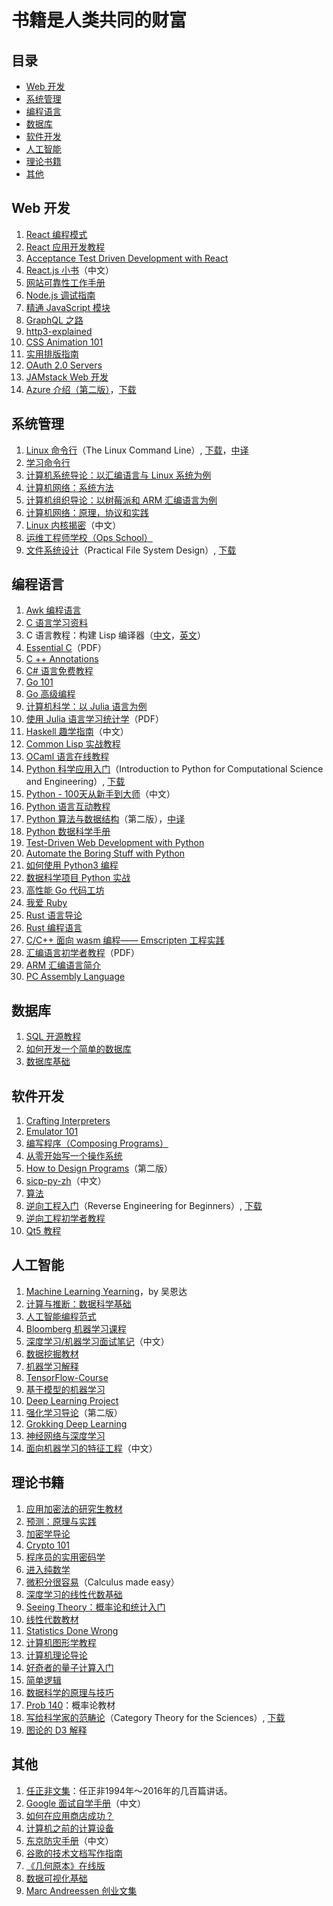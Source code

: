 # 书籍是人类共同的财富

## 目录

- [Web 开发](#web-开发)
- [系统管理](#系统管理)
- [编程语言](#编程语言)
- [数据库](#数据库)
- [软件开发](#软件开发)
- [人工智能](#人工智能)
- [理论书籍](#理论书籍)
- [其他](#其他)

## Web 开发

1. [React 编程模式](https://github.com/krasimir/react-in-patterns)
2. [React 应用开发教程](https://github.com/tyroprogrammer/learn-react-app/tree/master/src/tutorial)
3. [Acceptance Test Driven Development with React](https://leanpub.com/build-react-app-with-atdd)
4. [React.js 小书](http://huziketang.mangojuice.top/books/react/)（中文）
5. [网站可靠性工作手册](https://landing.google.com/sre/book.html)
6. [Node.js 调试指南](https://github.com/nswbmw/node-in-debugging)
7. [精通 JavaScript 模块](https://github.com/mjavascript/mastering-modular-javascript)
8. [GraphQL 之路](https://www.robinwieruch.de/the-road-to-graphql-book/)
9. [http3-explained](https://github.com/bagder/http3-explained)
10. [CSS Animation 101](https://github.com/cssanimation/css-animation-101)
11. [实用排版指南](https://practicaltypography.com/)
12. [OAuth 2.0 Servers](https://www.oauth.com/)
13. [JAMstack Web 开发](https://www.netlify.com/oreilly-jamstack/)
14. [Azure 介绍（第二版）](https://azure.microsoft.com/en-us/resources/azure-for-architects/)，[下载](https://github.com/PacktPublishing/Azure-for-Architects)

## 系统管理

1. [Linux 命令行](http://linuxcommand.org/tlcl.php)（The Linux Command Line）, [下载](http://sourceforge.net/projects/linuxcommand/files/TLCL/13.07/TLCL-13.07.pdf/download)，[中译](http://billie66.github.io/TLCL/index.html)
2. [学习命令行](https://hellowebbooks.com/learn-command-line/)
3. [计算机系统导论：以汇编语言与 Linux 系统为例](http://bob.cs.sonoma.edu/IntroCompOrg-x64/book.html)
4. [计算机网络：系统方法](https://github.com/SystemsApproach/book)
5. [计算机组织导论：以树莓派和 ARM 汇编语言为例](http://bob.cs.sonoma.edu/IntroCompOrg-RPi/frontmatter-1.html)
6. [计算机网络：原理，协议和实践](http://cnp3book.info.ucl.ac.be/#)
7. [Linux 内核揭密](https://xinqiu.gitbooks.io/linux-insides-cn/content/index.html)（中文）
8. [运维工程师学校（Ops School）](http://www.opsschool.org/)
9. [文件系统设计](https://www.amazon.com/exec/obidos/ASIN/1558604979/qid=1012094537/sr=8-1/ref=sr_8_71_1/103-9130044-4352613)（Practical File System Design）, [下载](http://www.nobius.org/~dbg/practical-file-system-design.pdf)

## 编程语言

1. [Awk 编程语言](https://ia802309.us.archive.org/25/items/pdfy-MgN0H1joIoDVoIC7/The_AWK_Programming_Language.pdf)
2. [C 语言学习资料](http://www.isthe.com/chongo/tech/comp/c/index.html)
3. C 语言教程：构建 Lisp 编译器（[中文](https://ksco.gitbooks.io/build-your-own-lisp/)，[英文](http://www.buildyourownlisp.com/contents)）
4. [Essential C](http://cslibrary.stanford.edu/101/EssentialC.pdf)（PDF）
5. [C ++ Annotations](http://www.icce.rug.nl/documents/cplusplus/)
6. [C# 语言免费教程](https://www.tutlane.com/tutorial/csharp/csharp-tutorial)
7. [Go 101](https://go101.org/)
8. [Go 高级编程](https://github.com/chai2010/advanced-go-programming-book)
9. [计算机科学：以 Julia 语言为例](https://benlauwens.github.io/ThinkJulia.jl/latest/book.html)
10. [使用 Julia 语言学习统计学](https://people.smp.uq.edu.au/YoniNazarathy/julia-stats/StatisticsWithJulia.pdf)（PDF）
11. [Haskell 趣学指南](http://fleurer.github.io/lyah/)（中文）
12. [Common Lisp 实战教程](http://www.gigamonkeys.com/book/)
13. [OCaml 语言在线教程](http://www.cs.cornell.edu/courses/cs3110/2019sp/textbook/)
14. [Python 科学应用入门](http://www.freetechbooks.com/introduction-to-python-for-computational-science-and-engineering-t884.html)（Introduction to Python for Computational Science and Engineering）, [下载](http://www.southampton.ac.uk/~fangohr/training/python/pdfs/Python-for-Computational-Science-and-Engineering.pdf)
15. [Python - 100天从新手到大师](https://github.com/jackfrued/Python-100-Days)（中文）
16. [Python 语言互动教程](http://projectpython.net/chapter00/)
17. [Python 算法与数据结构](http://interactivepython.org/runestone/static/pythonds/index.html)（第二版），[中译](https://github.com/facert/python-data-structure-cn)
18. [Python 数据科学手册](https://github.com/jakevdp/PythonDataScienceHandbook)
19. [Test-Driven Web Development with Python](https://www.obeythetestinggoat.com/pages/book.html#toc)
20. [Automate the Boring Stuff with Python](https://automatetheboringstuff.com/)
21. [如何使用 Python3 编程](https://www.digitalocean.com/community/tutorials/digitalocean-ebook-how-to-code-in-python)
22. [数据科学项目 Python 实战](https://www.digitalocean.com/community/tutorials/machine-learning-projects-python-a-digitalocean-ebook)
23. [高性能 Go 代码工坊](https://dave.cheney.net/high-performance-go-workshop/gopherchina-2019.html)
24. [我爱 Ruby](https://i-love-ruby.gitlab.io/)
25. [Rust 语言导论](https://stevedonovan.github.io/rust-gentle-intro/readme.html)
26. [Rust 编程语言](https://www.jyotirmoy.net/posts/2018-12-01-rust-book.html)
27. [C/C++ 面向 wasm 编程—— Emscripten 工程实践](https://github.com/3dgen/cppwasm-book)
28. [汇编语言初学者教程](https://yurichev.com/writings/AL4B-EN.pdf)（PDF）
29. [ARM 汇编语言简介](http://bob.cs.sonoma.edu/IntroCompOrg-RPi/intro-co-rpi.html)
30. [PC Assembly Language](https://pacman128.github.io/pcasm/)

## 数据库

1. [SQL 开源教程](https://selectstarsql.com/)
2. [如何开发一个简单的数据库](https://cstack.github.io/db_tutorial/)
3. [数据库基础](http://webdam.inria.fr/Alice/)

## 软件开发

1. [Crafting Interpreters](http://craftinginterpreters.com/)
2. [Emulator 101](http://www.emulator101.com/)
3. [编写程序（Composing Programs）](http://www.composingprograms.com/)
4. [从零开始写一个操作系统](https://github.com/cfenollosa/os-tutorial)
5. [How to Design Programs](https://htdp.org/2018-01-06/Book/index.html)（第二版）
6. [sicp-py-zh](https://github.com/wizardforcel/sicp-py-zh)（中文）
7. [算法](https://github.com/jeffgerickson/algorithms)
8. [逆向工程入门](https://github.com/dennis714/RE-for-beginners)（Reverse Engineering for Beginners）, [下载](http://beginners.re/Reverse_Engineering_for_Beginners-en.pdf)
9. [逆向工程初学者教程](https://www.begin.re/)
10. [Qt5 教程](https://qmlbook.github.io/)

## 人工智能

1. [Machine Learning Yearning](http://www.mlyearning.org/)，by 吴恩达
2. [计算与推断：数据科学基础](https://ds8.gitbooks.io/textbook/content/)
3. [人工智能编程范式](https://github.com/norvig/paip-lisp)
4. [Bloomberg 机器学习课程](https://bloomberg.github.io/foml/)
5. [深度学习/机器学习面试笔记](https://github.com/imhuay/Interview_Notes-Chinese)（中文）
6. [数据挖掘教材](https://www-users.cs.umn.edu/~kumar001/dmbook/index.php)
7. [机器学习解释](https://christophm.github.io/interpretable-ml-book/)
8. [TensorFlow-Course](https://github.com/open-source-for-science/TensorFlow-Course)
9. [基于模型的机器学习](http://mbmlbook.com/)
10. [Deep Learning Project](https://github.com/Spandan-Madan/DeepLearningProject)
11. [强化学习导论](http://incompleteideas.net/book/the-book.html)（第二版）
12. [Grokking Deep Learning](https://livebook.manning.com/#!/book/grokking-deep-learning/)
13. [神经网络与深度学习](https://github.com/nndl/nndl.github.io)
14. [面向机器学习的特征工程](http://fe4ml.apachecn.org/#/)（中文）

## 理论书籍

1. [应用加密法的研究生教材](http://toc.cryptobook.us/)
2. [预测：原理与实践](https://otexts.org/fpp2/)
3. [加密学导论](https://intensecrypto.org/public/)
4. [Crypto 101](https://www.crypto101.io/)
5. [程序员的实用密码学](https://cryptobook.nakov.com/)
6. [进入纯数学](https://infinitedescent.xyz/)
7. [微积分很容易](http://calculusmadeeasy.org/)（Calculus made easy）
8. [深度学习的线性代数基础](https://hadrienj.github.io/posts/Deep-Learning-Book-Series-Introduction/)
9. [Seeing Theory：概率论和统计入门](https://seeing-theory.brown.edu/#firstPage)
10. [线性代数教材](http://joshua.smcvt.edu/linearalgebra/#current_version)
11. [Statistics Done Wrong](https://www.statisticsdonewrong.com/index.html)
12. [计算机图形学教程](http://www.scratchapixel.com/)
13. [计算机理论导论](https://introtcs.org/public/index.html)
14. [好奇者的量子计算入门](https://quantum.country/qcvc)
15. [简单逻辑](https://book.simply-logical.space/)
16. [数据科学的原理与技巧](https://www.textbook.ds100.org/)
17. [Prob 140](http://prob140.org/textbook/chapters/README)：概率论教材
18. [写给科学家的范畴论](http://category-theory.mitpress.mit.edu/)（Category Theory for the Sciences）, [下载](https://github.com/mmai/Category-Theory-for-the-Sciences)
19. [图论的 D3 解释](https://mrpandey.github.io/d3graphTheory/index.html)

## 其他

1. [任正非文集](./libs/others/任正非文集.epub)：任正非1994年～2016年的几百篇讲话。
2. [Google 面试自学手册](https://github.com/jwasham/coding-interview-university/blob/master/translations/README-cn.md)（中文）
3. [如何在应用商店成功？](https://github.com/amirrajan/survivingtheappstore)
4. [计算机之前的计算设备](http://ed-thelen.org/comp-hist/CBC.html)
5. [东京防灾手册](http://www.metro.tokyo.jp/chinese/guide/bosai/index.html)（中文）
6. [谷歌的技术文档写作指南](https://developers.google.com/style/)
7. [《几何原本》在线版](https://www.c82.net/euclid/)
8. [数据可视化基础](https://serialmentor.com/dataviz/)
9. [Marc Andreessen 创业文集](https://pmarchive.com/)

